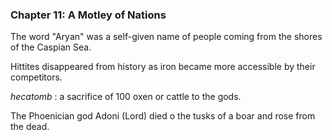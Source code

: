 ### Chapter 11: A Motley of Nations

The word "Aryan" was a self-given name of people coming from the shores of the Caspian Sea.

Hittites disappeared from history as iron became more accessible by their competitors.

*hecatomb*
: a sacrifice of 100 oxen or cattle to the gods.

The Phoenician god Adoni (Lord) died o the tusks of a boar and rose from the dead.
